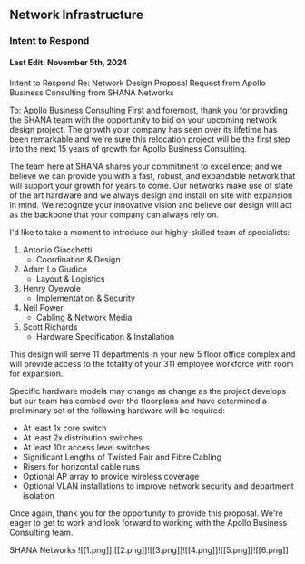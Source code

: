 ## Network Infrastructure
### Intent to Respond
#### Last Edit: November 5th, 2024

Intent to Respond
Re: Network Design Proposal Request from Apollo Business Consulting
from
SHANA Networks

To: Apollo Business Consulting
First and foremost, thank you for providing the SHANA team with the opportunity to bid on your upcoming network design project. The growth your company has seen over its lifetime has been remarkable and we're sure this relocation project will be the first step into the next 15 years of growth for Apollo Business Consulting.  

The team here at SHANA shares your commitment to excellence; and we believe we can provide you with a fast, robust, and expandable network that will support your growth for years to come. Our networks make use of state of the art hardware and we always design and install on site with expansion in mind. We recognize your innovative vision and believe our design will act as the backbone that your company can always rely on.

I'd like to take a moment to introduce our highly-skilled team of specialists:
1) Antonio Giacchetti
	- Coordination & Design
2) Adam Lo Giudice
	- Layout & Logistics
3) Henry Oyewole
	- Implementation & Security
4) Neil Power
	- Cabling & Network Media
5) Scott Richards
	- Hardware Specification & Installation

This design will serve 11 departments in your new 5 floor office complex and will provide access to the totality of your 311 employee workforce with room for expansion.

Specific hardware models may change as change as the project develops but our team has combed over the floorplans and have determined a preliminary set of the following hardware will be required:
- At least 1x core switch
- At least 2x distribution switches
- At least 10x access level switches
- Significant Lengths of Twisted Pair and Fibre Cabling
- Risers for horizontal cable runs
- Optional AP array to provide wireless coverage
- Optional VLAN installations to improve network security and department isolation

Once again, thank you for the opportunity to provide this proposal. We're eager to get to work and look forward to working with the Apollo Business Consulting team.

SHANA Networks
![[1.png]]![[2.png]]![[3.png]]![[4.png]]![[5.png]]![[6.png]]